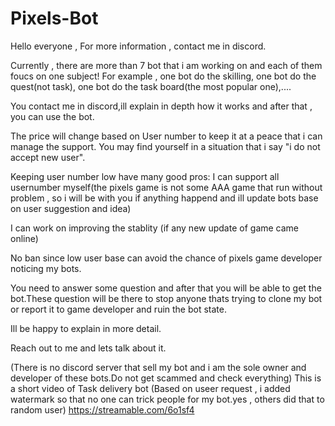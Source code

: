 # Pixels-Bot
Hello everyone , For more information , contact me in discord.

Currently , there are more than 7 bot that i am working on and each of them foucs on one subject!
For example , one bot do the skilling, one bot do the quest(not task), one bot do the task board(the most popular one),....


You contact me in discord,ill explain in depth how it works and after that , you can use the bot.

The price will change based on User number to keep it at a peace that i can manage the support.
You may find yourself in a situation that i say "i do not accept new user".

Keeping user number low have many good pros:
I can support all usernumber myself(the pixels game is not some AAA game that run without problem , so i will be with you if anything happend and ill update bots base on user suggestion and idea)

I can work on improving the stablity (if any new update of game came online)

No ban since low user base can avoid the chance of pixels game developer noticing my bots.


You need to answer some question and after that you will be able to get the bot.These question will be there to stop anyone thats trying to clone my bot or report it to game developer and ruin the bot state.


Ill be happy to explain in more detail.

Reach out to me and lets talk about it.

(There is no discord server that sell my bot and i am the sole owner and developer of these bots.Do not get scammed and check everything)
This is a short video of Task delivery bot
(Based on useer request , i added watermark so that no one can trick people for my bot.yes , others did that to random user)
https://streamable.com/6o1sf4
